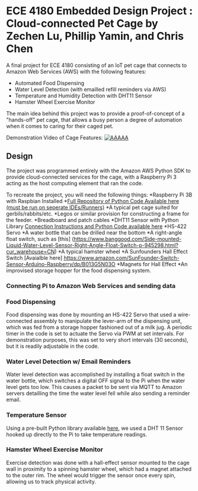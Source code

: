 # ECE 4180 Embedded Design Project : Cloud-connected Pet Cage by Zechen Lu, Phillip Yamin, and Chris Chen
A final project for ECE 4180 consisting of an IoT pet cage that connects to Amazon Web Services (AWS) with the following features:
* Automated Food Dispensing
* Water Level Detection (with emailled refill reminders via AWS)
* Temperature and Humidity Detection with DHT11 Sensor
* Hamster Wheel Exercise Monitor 

The main idea behind this project was to provide a proof-of-concept of a "hands-off" pet cage, that allows a busy person a degree of automation when it comes to caring for their caged pet. 

Demonstration Video of Cage Features:
[![AAAAA](http://img.youtube.com/vi/2MsN8gpT6jY/0.jpg)](http://www.youtube.com/watch?v=2MsN8gpT6jY "Github Pages")

## Design

The project was programmed entirely with the Amazon AWS Python SDK to provide cloud-connected services for the cage, with a Raspberry Pi 3 acting as the host computing element that ran the code.

To recreate the project, you will need the following things:
*Raspberry Pi 3B with Raspbian Installed 
*[Full Repository of Python Code Available here (must be run on seperate IDEs/Runners)](https://github.com/ece4180project/cageproject)
*A typical pet cage suited for gerbils/rabbits/etc.
*Legos or similar provision for constructing a frame for the feeder.
*Breadboard and patch cables
*DHT11 Sensor with Python Library  [Connection Instructions and Python Code available here](http://www.circuitbasics.com/how-to-set-up-the-dht11-humidity-sensor-on-the-raspberry-pi/)
*HS-422 Servo
*A water bottle that can be drilled near the bottom
*A right-angle float switch, such as [this] (https://www.banggood.com/Side-mounted-Liquid-Water-Level-Sensor-Right-Angle-Float-Switch-p-945298.html?cur_warehouse=CN)
*A typical hamster wheel
*A Sunfounders Hall Effect Switch [Avaialble here] https://www.amazon.com/SunFounder-Switch-Sensor-Arduino-Raspberry/dp/B013G5N03O
*Magnets for Hall Effect
*An improvised storage hopper for the food dispensing system.

### Connecting Pi to Amazon Web Services and sending data



### Food Dispensing

Food dispensing was done by mounting an HS-422 Servo that used a wire-connected assembly to manipulate the lever-arm of the dispensing unit, which was fed from a storage hopper fashioned out of a milk jug. A periodic timer in the code is set to actuate the Servo via PWM at set intervals. For demonstration purposes, this was set to very short intervals (30 seconds), but it is readily adjustable in the code.

### Water Level Detection w/ Email Reminders

Water level detection was accomplished by installing a float switch in the water bottle, which switches a digital OFF signal to the Pi when the water level gets too low. This causes a packet to be sent via MQTT to Amazon servers detailling the time the water level fell while also sending a reminder email.

### Temperature Sensor

Using a pre-built Python library available [here](http://www.circuitbasics.com/how-to-set-up-the-dht11-humidity-sensor-on-the-raspberry-pi/), we used a DHT 11 Sensor hooked up directly to the Pi to take temperature readings.

### Hamster Wheel Exercise Monitor

Exercise detection was done with a hall-effect sensor mounted to the cage wall in proximity to a spinning hamster wheel, which had a magnet attached to the outer rim. The wheel would trigger the sensor once every spin, allowing us to track physical activity.


